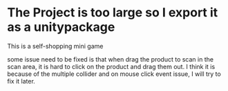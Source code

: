 # The Project is too large so I export it as a unitypackage 

This is a self-shopping mini game

some issue need to be fixed is that when drag the product to scan in the scan area, it is hard to click on the product and drag them out. I think it is because of the multiple collider and on mouse click event issue, I will try to fix it later.

